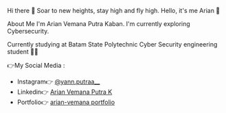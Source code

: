 Hi there 👋
Soar to new heights, stay high and fly high.
Hello, it's me Arian 👋

About Me
I'm Arian Vemana Putra Kaban. I'm currently exploring Cybersecurity.


Currently studying at Batam State Polytechnic
Cyber Security engineering student 🧑‍💻

👉My Social Media :
- Instagram👉 [@yann.putraa__](https://www.instagram.com/yann.putraa__/) 
- Linkedin👉 [Arian Vemana Putra K](https://www.linkedin.com/in/arian-vemana-putra-kaban) 
- Portfolio👉 [arian-vemana portfolio](https://arianvemana-portfolio-web.vercel.app/) 

